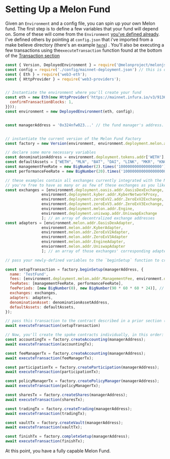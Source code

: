 # Setting Up a Melon Fund

Given an `Environment` and a config file, you can spin up your own Melon fund. The first step is to define a few variables that your fund will depend on. Some of these will come from the `Environment` [you've defined already](https://melonjs.melonprotocol.com/building-blocks/environment). I've defined others by pointing at `config.json` that i've imported from a make believe directory \(there's an example [`here`](https://melonjs.melonprotocol.com/building-blocks/deploy-config)\) . You'll also be executing a few transactions using the`executeTransaction` function found at the bottom of the [Transaction section](https://melonjs.melonprotocol.com/building-blocks/transaction)

```javascript
const { Version, DeployedEnvironment } = require('@melonproject/melonjs')
const config = require('./config/mainnet-deployment.json') // this is on you to configure, but there are examples linked throughout this readme
const { Eth } = require('web3-eth');
const { HttpProvider } = require('web3-providers');


// Instantiate the environment where you'll create your fund
const eth = new Eth(new HttpProvider('https://mainnet.infura.io/v3/9136e09ace01493b86fed528cb6a87a5', {
  confirmTransactionBlocks: 1,
}}));
const environment = new DeployedEnvironment(eth, config);


const managerAddress = '0x324nfw023...' // the fund manager's address. 


// instantiate the current version of the Melon Fund Factory
const factory = new Version(environment, environment.deployment.melon.addr.Version)

// declare some more necessary variables
const denominationAddress = environment.deployment.tokens.addr['WETH']; // currently all funds are denominated in WETH
const defaultAssets = ["WETH", "MLN", "BAT", "DAI", "LINK", "MKR", "KNC"...](t => environment.deployment.tokens.addr[t]); // an array of token addresses
const managementFeeRate = new BigNumber(2).times('1000000000000000000'); // the management fee
const performanceFeeRate = new BigNumber(20).times('1000000000000000000'); // the performance fee

// these examples contain all exchanges currently integrated with the Melon protocol
// you're free to have as many or as few of these exchanges as you like
const exchanges = [environment.deployment.oasis.addr.OasisDexExchange, 
                environment.deployment.kyber.addr.KyberNetworkProxy,
                environment.deployment.zeroExV2.addr.ZeroExV2Exchange,
                environment.deployment.zeroExV3.addr.ZeroExV3Exchange,
                environment.deployment.melon.addr.Engine,
                environment.deployment.uniswap.addr.UniswapExchange                
                ]; // an array of decentralized exchange addresses 
const adapters = [environment.melon.addr.OasisDexAdapter,
                environemnt.melon.addr.KyberAdapter,
                environment.melon.addr.ZeroExV2Adapter,
                environment.melon.addr.ZeroExV3Adapter
                environment.melon.addr.EngineAdapter,
                enviornment.melon.addr.UniswapAdapter
                ]; // an array of those exchanges' corresponding adapter contract addresses 

// pass your newly-defined variables to the `beginSetup` function to create the transaction and you're on your way.

const setupTransaction = factory.beginSetup(managerAddress, {
  name: 'TestFund',
  fees: [environment.deployment.melon.addr.ManagementFee, environment.deployment.melon.addr.PerformanceFee],
  feeRates: [managementFeeRate, performanceFeeRate],
  feePeriods: [new BigNumber(0), new BigNumber(90 * 60 * 60 * 24)], //  in this case management fee is always redeemable, performance fee every 90 days
  exchanges: exchanges,
  adapters: adapters,
  denominationAsset: denominationAssetAddress,
  defaultAssets: defaultAssets,
});

// pass this transaction to the contract described in a prior section (linked above) to execute
await executeTransaction(setupTransaction)

// Now, you'll create the spoke contracts individually, in this order:
const accountingTx = factory.createAccounting(managerAddress);
await executeTransaction(accountingTx);

const feeManagerTx = factory.createAccounting(managerAddress);
await executeTransaction(feeManagerTx);

const participationTx = factory.createParticipation(managerAddress);
await executeTransaction(participationTx);

const policyManagerTx = factory.createPolicyManager(managerAddress);
await executeTransaction(policyManagerTx);

const sharesTx = factory.createShares(managerAddress);
await executeTransaction(sharesTx);

const tradingTx = factory.createTrading(managerAddress);
await executeTransaction(tradingTx);

const vaultTx = factory.createVault(managerAddress);
await executeTransaction(vaultTx);

const finishTx = factory.completeSetup(managerAddress);
await executeTransaction(finishTx);
```

At this point, you have a fully capable Melon Fund. 

